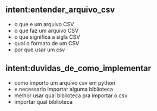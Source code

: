 ## intent:entender_arquivo_csv
- o que e um arquivo CSV
- o que faz um arquivo CSV
- o que significa a sigla CSV
- qual o formato de um CSV
- por que usar um csv

## intent:duvidas_de_como_implementar
- como importo um arquivo csv em python
- e necessario importar alguma biblioteca
- melhor usar qual biblioteca pra importar o csv
- importar qual biblioteca
